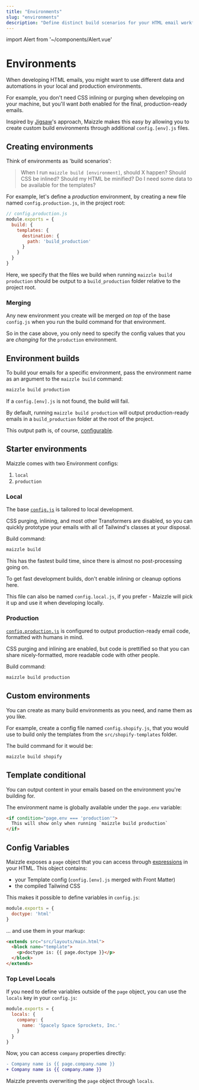 ```yaml
---
title: "Environments"
slug: "environments"
description: "Define distinct build scenarios for your HTML email workflow, each with their own settings"
---
```


import Alert from '~/components/Alert.vue'

# Environments

When developing HTML emails, you might want to use different data and automations in your local and production environments.

For example, you don't need CSS inlining or purging when developing on your machine, but you'll want _both_ enabled for the final, production-ready emails.

Inspired by [Jigsaw](https://jigsaw.tighten.co/)'s approach, Maizzle makes this easy by allowing you to create custom build environments through additional `config.[env].js` files.

## Creating environments

Think of environments as 'build scenarios':

> When I run `maizzle build [environment]`, should X happen? Should CSS be inlined? Should my HTML be minified? Do I need some data to be available for the templates?

For example, let's define a _production_ environment, by creating a new file named `config.production.js`, in the project root:

```js
// config.production.js
module.exports = {
  build: {
    templates: {
      destination: {
        path: 'build_production'
      }
    }
  }
}
```

Here, we specify that the files we build when running `maizzle build production` should be output to a `build_production` folder relative to the project root.

### Merging

Any new environment you create will be merged _on top_ of the base `config.js` when you run the build command for that environment.

So in the case above, you only need to specify the config values that you are _changing_ for the `production` environment.

## Environment builds

To build your emails for a specific environment, pass the environment name as an argument to the `maizzle build` command:

```bash
maizzle build production
```

<alert type="warning">If a <code>config.[env].js</code> is not found, the build will fail.</alert>

By default, running `maizzle build production` will output production-ready emails in a `build_production` folder at the root of the project.

This output path is, of course, [configurable](/docs/build-config/#path).

## Starter environments

Maizzle comes with two Environment configs:

1. `local`
3. `production`

### Local

The base [`config.js`](https://github.com/maizzle/maizzle/blob/master/config.js) is tailored to local development.

CSS purging, inlining, and most other Transformers are disabled, so you can quickly prototype your emails with all of Tailwind's classes at your disposal.

Build command:

```bash
maizzle build
```

This has the fastest build time, since there is almost no post-processing going on.

<alert>To get fast development builds, don't enable inlining or cleanup options here.</alert>

<alert>This file can also be named <code>config.local.js</code>, if you prefer - Maizzle will pick it up and use it when developing locally.</alert>

### Production

[`config.production.js`](https://github.com/maizzle/maizzle/blob/master/config.production.js) is configured to output production-ready email code, formatted with humans in mind.

CSS purging and inlining are enabled, but code is prettified so that you can share nicely-formatted, more readable code with other people.

Build command:

```bash
maizzle build production
```

## Custom environments

You can create as many build environments as you need, and name them as you like.

For example, create a config file named `config.shopify.js`, that you would use to build only the templates from the `src/shopify-templates` folder.

The build command for it would be:

```bash
maizzle build shopify
```

## Template conditional

You can output content in your emails based on the environment you're building for.

The environment name is globally available under the `page.env` variable:

```html
<if condition="page.env === 'production'">
  This will show only when running `maizzle build production`
</if>
```

## Config Variables

Maizzle exposes a `page` object that you can access through [expressions](/docs/templates/#expressions) in your HTML.
This object contains: 

- your Template config (`config.[env].js` merged with Front Matter)
- the compiled Tailwind CSS

This makes it possible to define variables in `config.js`:

```js
module.exports = {
  doctype: 'html'
}
```

... and use them in your markup:

```html
<extends src="src/layouts/main.html">
  <block name="template">
    <p>doctype is: {{ page.doctype }}</p>
  </block>
</extends>
```

### Top Level Locals

If you need to define variables outside of the `page` object, you can use the `locals` key in your `config.js`:

```js
module.exports = {
  locals: {
    company: {
      name: 'Spacely Space Sprockets, Inc.'
    }
  }
}
```

Now, you can access `company` properties directly:

```diff
- Company name is {{ page.company.name }}
+ Company name is {{ company.name }}
```

<alert>Maizzle prevents overwriting the <code>page</code> object through <code>locals</code>.</alert>
